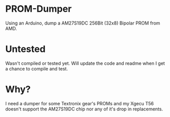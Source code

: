 # PROM-Dumper
Using an Arduino, dump a AM27S19DC 256Bit (32x8) Bipolar PROM from AMD. 

# Untested
Wasn't compiled or tested yet. Will update the code and readme when I get a chance to compile and test.

# Why?
I need a dumper for some Textronix gear's PROMs and my Xgecu T56 doesn't support the AM27S19DC chip nor any of it's drop in replacements. 
